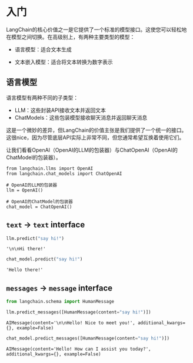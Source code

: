 # 入门
LangChain的核心价值之一是它提供了一个标准的模型接口。这使您可以轻松地在模型之间切换。在高级别上，有两种主要类型的模型：

- 语言模型：适合文本生成

- 文本嵌入模型：适合将文本转换为数字表示

## 语言模型

语言模型有两种不同的子类型：
- LLM：这些封装API接收文本并返回文本
- ChatModels：这些包装模型接收聊天消息并返回聊天消息

这是一个微妙的差异，但LangChain的价值主张是我们提供了一个统一的接口。这很nice，因为尽管底层API实际上非常不同，但您通常希望互换着使用它们。

让我们看看OpenAI（OpenAI的LLM的包装器）与ChatOpenAI（OpenAI的ChatModel的包装器）。

```pycon
from langchain.llms import OpenAI
from langchain.chat_models import ChatOpenAI

# OpenAI的LLM的包装器
llm = OpenAI()

# OpenAI的ChatModel的包装器
chat_model = ChatOpenAI()
```

## `text` -> `text` interface

```python
llm.predict("say hi!")
```
```pycon
'\n\nHi there!'
```

```python
chat_model.predict("say hi!")
```
```pycon
'Hello there!'
```

## `messages` -> `message` interface

```python
from langchain.schema import HumanMessage
```
```python
llm.predict_messages([HumanMessage(content="say hi!")])
```
```pycon
AIMessage(content='\n\nHello! Nice to meet you!', additional_kwargs={}, example=False)
```
```python
chat_model.predict_messages([HumanMessage(content="say hi!")])
```
```pycon
AIMessage(content='Hello! How can I assist you today?', additional_kwargs={}, example=False)
```